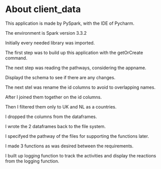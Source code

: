 # About client_data

This application is made by PySpark, with the IDE of Pycharm.

The environment is Spark version 3.3.2

Initially every needed library was imported.

The first step was to build up this application with the getOrCreate command.

The next step was reading the pathways, considering the appname.

Displayd the schema to see if there are any changes.

The next stel was rename the id columns to avoid to overlapping names.

After I joined them together on the id columns.

Then I filtered them only to UK and NL as a countries.

I dropped the columns from the dataframes.

I wrote the 2 dataframes back to the file system.

I specifyed the pathway of the files for supporting the functions later.

I made 3 functions as was desired between the requirements.

I built up logging function to track the activities and display the reactions from the logging function.

